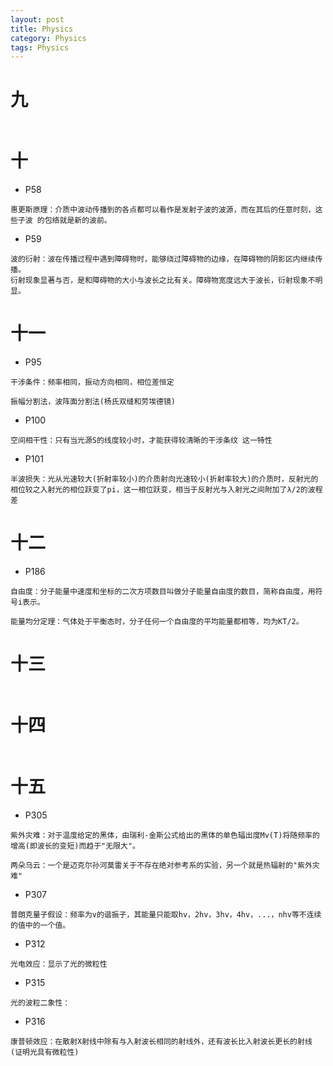 ```yaml
---
layout: post
title: Physics
category: Physics
tags: Physics
---
```


# 九
```

```

# 十
* P58
```
惠更斯原理：介质中波动传播到的各点都可以看作是发射子波的波源，而在其后的任意时刻，这些子波 的包络就是新的波前。
```

* P59  
```
波的衍射：波在传播过程中遇到障碍物时，能够绕过障碍物的边缘，在障碍物的阴影区内继续传播。  
衍射现象显著与否，是和障碍物的大小与波长之比有关。障碍物宽度远大于波长，衍射现象不明显。
```

# 十一
* P95  
```
干涉条件：频率相同，振动方向相同，相位差恒定

振幅分割法，波阵面分割法(杨氏双缝和劳埃德镜)
```

* P100  
```
空间相干性：只有当光源S的线度较小时，才能获得较清晰的干涉条纹 这一特性
```

* P101  
```
半波损失：光从光速较大(折射率较小)的介质射向光速较小(折射率较大)的介质时，反射光的相位较之入射光的相位跃变了pi，这一相位跃变，相当于反射光与入射光之间附加了λ/2的波程差
```

# 十二  
* P186  
```
自由度：分子能量中速度和坐标的二次方项数目叫做分子能量自由度的数目，简称自由度，用符号i表示。

能量均分定理：气体处于平衡态时，分子任何一个自由度的平均能量都相等，均为KT/2。
```

# 十三  
```

```


# 十四  
```

```

# 十五
* P305  
```
紫外灾难：对于温度给定的黑体，由瑞利-金斯公式给出的黑体的单色辐出度Mv(T)将随频率的增高(即波长的变短)而趋于"无限大"。

两朵乌云：一个是迈克尔孙河莫雷关于不存在绝对参考系的实验，另一个就是热辐射的"紫外灾难"
```

* P307  
```
普朗克量子假设：频率为v的谐振子，其能量只能取hv，2hv，3hv，4hv，...，nhv等不连续的值中的一个值。
```

* P312  
```
光电效应：显示了光的微粒性
```

* P315  
```
光的波粒二象性：
```

* P316  
```
康普顿效应：在散射X射线中除有与入射波长相同的射线外，还有波长比入射波长更长的射线
(证明光具有微粒性)
```




